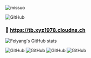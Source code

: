 <p align="left"><img src="https://komarev.com/ghpvc/?username=ttbb1978&label=Profile%20views&color=0e75b6&style=flat" alt="missuo"/></p>

![GitHub](https://hub.gitmirror.com/https://raw.githubusercontent.com/ttbb1978/ttbb1978/refs/heads/tb01/img/001t.jpg)

### 🚀 https://tb.xyz1978.cloudns.ch

![Feiyang's GitHub stats](https://github-readme-stats-ten-gilt.vercel.app/api?username=ttbb1978&count_private=true&show_icons=true&theme=radical&include_all_commits=true)

![GitHub](http://q2.qlogo.cn/headimg_dl?dst_uin=765931440&spec=100) ![GitHub](http://q2.qlogo.cn/headimg_dl?dst_uin=2409495157&spec=100) ![GitHub](http://q2.qlogo.cn/headimg_dl?dst_uin=1040458166&spec=100) ![GitHub](http://q2.qlogo.cn/headimg_dl?dst_uin=2358429597&spec=100)
